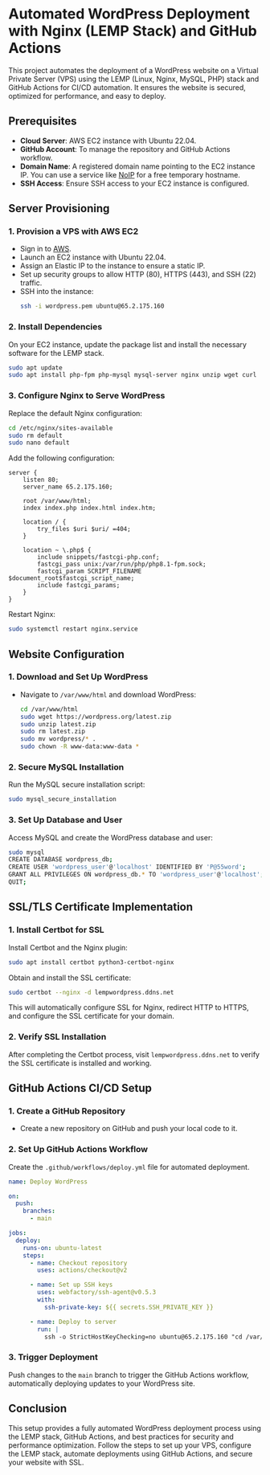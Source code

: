 # Automated WordPress Deployment with Nginx (LEMP Stack) and GitHub Actions

This project automates the deployment of a WordPress website on a Virtual Private Server (VPS) using the LEMP (Linux, Nginx, MySQL, PHP) stack and GitHub Actions for CI/CD automation. It ensures the website is secured, optimized for performance, and easy to deploy.

## Prerequisites

- **Cloud Server**: AWS EC2 instance with Ubuntu 22.04.
- **GitHub Account**: To manage the repository and GitHub Actions workflow.
- **Domain Name**: A registered domain name pointing to the EC2 instance IP. You can use a service like [NoIP](https://www.noip.com/) for a free temporary hostname.
- **SSH Access**: Ensure SSH access to your EC2 instance is configured.

## Server Provisioning

### 1. Provision a VPS with AWS EC2

- Sign in to [AWS](https://aws.amazon.com/).
- Launch an EC2 instance with Ubuntu 22.04.
- Assign an Elastic IP to the instance to ensure a static IP.
- Set up security groups to allow HTTP (80), HTTPS (443), and SSH (22) traffic.
- SSH into the instance:
  ```bash
  ssh -i wordpress.pem ubuntu@65.2.175.160
  ```

### 2. Install Dependencies

On your EC2 instance, update the package list and install the necessary software for the LEMP stack.

```bash
sudo apt update
sudo apt install php-fpm php-mysql mysql-server nginx unzip wget curl
```

### 3. Configure Nginx to Serve WordPress

Replace the default Nginx configuration:

```bash
cd /etc/nginx/sites-available
sudo rm default
sudo nano default
```

Add the following configuration:

```nginx
server {
    listen 80;
    server_name 65.2.175.160;

    root /var/www/html;
    index index.php index.html index.htm;

    location / {
        try_files $uri $uri/ =404;
    }

    location ~ \.php$ {
        include snippets/fastcgi-php.conf;
        fastcgi_pass unix:/var/run/php/php8.1-fpm.sock;
        fastcgi_param SCRIPT_FILENAME $document_root$fastcgi_script_name;
        include fastcgi_params;
    }
}
```

Restart Nginx:

```bash
sudo systemctl restart nginx.service
```

## Website Configuration

### 1. Download and Set Up WordPress

- Navigate to `/var/www/html` and download WordPress:
  ```bash
  cd /var/www/html
  sudo wget https://wordpress.org/latest.zip
  sudo unzip latest.zip
  sudo rm latest.zip
  sudo mv wordpress/* .
  sudo chown -R www-data:www-data *
  ```

### 2. Secure MySQL Installation

Run the MySQL secure installation script:

```bash
sudo mysql_secure_installation
```

### 3. Set Up Database and User

Access MySQL and create the WordPress database and user:

```bash
sudo mysql
CREATE DATABASE wordpress_db;
CREATE USER 'wordpress_user'@'localhost' IDENTIFIED BY 'P@55word';
GRANT ALL PRIVILEGES ON wordpress_db.* TO 'wordpress_user'@'localhost';
QUIT;
```

## SSL/TLS Certificate Implementation

### 1. Install Certbot for SSL

Install Certbot and the Nginx plugin:

```bash
sudo apt install certbot python3-certbot-nginx
```

Obtain and install the SSL certificate:

```bash
sudo certbot --nginx -d lempwordpress.ddns.net
```

This will automatically configure SSL for Nginx, redirect HTTP to HTTPS, and configure the SSL certificate for your domain.

### 2. Verify SSL Installation

After completing the Certbot process, visit `lempwordpress.ddns.net` to verify the SSL certificate is installed and working.

## GitHub Actions CI/CD Setup

### 1. Create a GitHub Repository

- Create a new repository on GitHub and push your local code to it.

### 2. Set Up GitHub Actions Workflow

Create the `.github/workflows/deploy.yml` file for automated deployment.

```yaml
name: Deploy WordPress

on:
  push:
    branches:
      - main

jobs:
  deploy:
    runs-on: ubuntu-latest
    steps:
      - name: Checkout repository
        uses: actions/checkout@v2

      - name: Set up SSH keys
        uses: webfactory/ssh-agent@v0.5.3
        with:
          ssh-private-key: ${{ secrets.SSH_PRIVATE_KEY }}

      - name: Deploy to server
        run: |
          ssh -o StrictHostKeyChecking=no ubuntu@65.2.175.160 "cd /var/www/html && sudo git pull origin main && sudo systemctl restart nginx"
```

### 3. Trigger Deployment

Push changes to the `main` branch to trigger the GitHub Actions workflow, automatically deploying updates to your WordPress site.

## Conclusion

This setup provides a fully automated WordPress deployment process using the LEMP stack, GitHub Actions, and best practices for security and performance optimization. Follow the steps to set up your VPS, configure the LEMP stack, automate deployments using GitHub Actions, and secure your website with SSL.